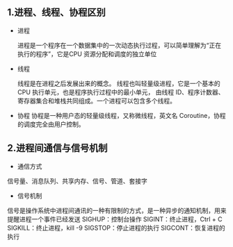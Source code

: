  ## 1.进程、线程、协程区别
 - 进程
 
    进程是一个程序在一个数据集中的一次动态执行过程，可以简单理解为“正在执行的程序”，它是CPU 资源分配和调度的独立单位

 - 线程
 
    线程是在进程之后发展出来的概念。 线程也叫轻量级进程，它是一个基本的 CPU 执行单元，也是程序执行过程中的最小单元，
 由线程 ID、程序计数器、寄存器集合和堆栈共同组成。一个进程可以包含多个线程。

 - 协程
    协程是一种用户态的轻量级线程，又称微线程，英文名 Coroutine，协程的调度完全由用户控制。
    
 
 ## 2.进程间通信与信号机制
 - 通信方式
 
 信号量、消息队列、共享内存、信号、管道、套接字
 
 - 信号机制
 
 信号是操作系统中进程间通讯的一种有限制的方式，是一种异步的通知机制，用来提醒进程一个事件已经发送
 SIGHUP：控制台操作
 SIGINT：终止进程，Ctrl + C
 SIGKILL：终止进程，kill -9
 SIGSTOP：停止进程的执行
 SIGCONT：恢复进程的执行
